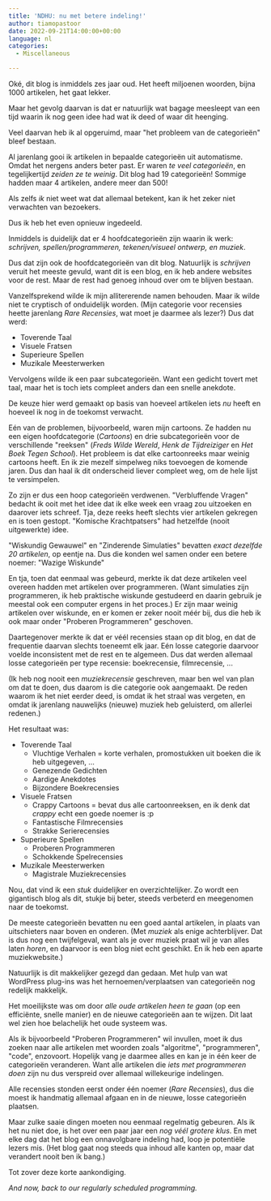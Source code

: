 ```yaml
---
title: 'NDHU: nu met betere indeling!'
author: tiamopastoor
date: 2022-09-21T14:00:00+00:00
language: nl
categories:
  - Miscellaneous

---
```

Oké, dit blog is inmiddels zes jaar oud. Het heeft miljoenen woorden, bijna 1000 artikelen, het gaat lekker.

Maar het gevolg daarvan is dat er natuurlijk wat bagage meesleept van een tijd waarin ik nog geen idee had wat ik deed of waar dit heenging.

Veel daarvan heb ik al opgeruimd, maar "het probleem van de categorieën" bleef bestaan.

Al jarenlang gooi ik artikelen in bepaalde categorieën uit automatisme. Omdat het nergens anders beter past. Er waren _te veel categorieën_, en tegelijkertijd _zeiden ze te weinig_. Dit blog had 19 categorieën! Sommige hadden maar 4 artikelen, andere meer dan 500!

Als zelfs _ik_ niet weet wat dat allemaal betekent, kan ik het zeker niet verwachten van bezoekers.

Dus ik heb het even opnieuw ingedeeld.

Inmiddels is duidelijk dat er 4 hoofdcategorieën zijn waarin ik werk: _schrijven, spellen/programmeren, tekenen/visueel ontwerp, en muziek_.

Dus dat zijn ook de hoofdcategorieën van dit blog. Natuurlijk is _schrijven_ veruit het meeste gevuld, want dit is een blog, en ik heb andere websites voor de rest. Maar de rest had genoeg inhoud over om te blijven bestaan.

Vanzelfsprekend wilde ik mijn allitererende namen behouden. Maar ik wilde niet te cryptisch of onduidelijk worden. (Mijn categorie voor recensies heette jarenlang _Rare Recensies_, wat moet je daarmee als lezer?) Dus dat werd:

  * Toverende Taal
  * Visuele Fratsen
  * Superieure Spellen
  * Muzikale Meesterwerken

Vervolgens wilde ik een paar subcategorieën. Want een gedicht tovert met taal, maar het is toch iets compleet anders dan een snelle anekdote.

De keuze hier werd gemaakt op basis van hoeveel artikelen iets _nu_ heeft en hoeveel ik nog in de toekomst verwacht.

Eén van de problemen, bijvoorbeeld, waren mijn cartoons. Ze hadden nu een eigen hoofdcategorie (_Cartoons_) en drie subcategorieën voor de verschillende "reeksen" (_Freds Wilde Wereld_, _Henk de Tijdreiziger_ en _Het Boek Tegen School_). Het probleem is dat elke cartoonreeks maar weinig cartoons heeft. En ik zie mezelf simpelweg niks toevoegen de komende jaren. Dus dan haal ik dit onderscheid liever compleet weg, om de hele lijst te versimpelen.

Zo zijn er dus een hoop categorieën verdwenen. "Verbluffende Vragen" bedacht ik ooit met het idee dat ik elke week een vraag zou uitzoeken en daarover iets schreef. Tja, deze reeks heeft slechts vier artikelen gekregen en is toen gestopt. "Komische Krachtpatsers" had hetzelfde (nooit uitgewerkte) idee.

"Wiskundig Gewauwel" en "Zinderende Simulaties" bevatten _exact dezelfde 20 artikelen_, op eentje na. Dus die konden wel samen onder een betere noemer: "Wazige Wiskunde"

En tja, toen dat eenmaal was gebeurd, merkte ik dat deze artikelen veel overeen hadden met artikelen over programmeren. (Want simulaties zijn programmeren, ik heb praktische wiskunde gestudeerd en daarin gebruik je meestal ook een computer ergens in het proces.) Er zijn maar weinig artikelen over wiskunde, en er komen er zeker nooit méér bij, dus die heb ik ook maar onder "Proberen Programmeren" geschoven.

Daartegenover merkte ik dat er véél recensies staan op dit blog, en dat de frequentie daarvan slechts toeneemt elk jaar. Eén losse categorie daarvoor voelde inconsistent met de rest en te algemeen. Dus dat werden allemaal losse categorieën per type recensie: boekrecensie, filmrecensie, ...

(Ik heb nog nooit een _muziekrecensie_ geschreven, maar ben wel van plan om dat te doen, dus daarom is die categorie ook aangemaakt. De reden waarom ik het niet eerder deed, is omdat ik het straal was vergeten, en omdat ik jarenlang nauwelijks (nieuwe) muziek heb geluisterd, om allerlei redenen.) 

Het resultaat was:

  * Toverende Taal
      * Vluchtige Verhalen = korte verhalen, promostukken uit boeken die ik heb uitgegeven, ...
      * Genezende Gedichten
      * Aardige Anekdotes
      * Bijzondere Boekrecensies
  * Visuele Fratsen
      * Crappy Cartoons = bevat dus alle cartoonreeksen, en ik denk dat _crappy_ echt een goede noemer is :p
      * Fantastische Filmrecensies
      * Strakke Serierecensies
  * Superieure Spellen
      * Proberen Programmeren
      * Schokkende Spelrecensies
  * Muzikale Meesterwerken
      * Magistrale Muziekrecensies

Nou, dat vind ik een _stuk_ duidelijker en overzichtelijker. Zo wordt een gigantisch blog als dit, stukje bij beter, steeds verbeterd en meegenomen naar de toekomst.

De meeste categorieën bevatten nu een goed aantal artikelen, in plaats van uitschieters naar boven en onderen. (Met _muziek_ als enige achterblijver. Dat is dus nog een twijfelgeval, want als je over muziek praat wil je van alles laten _horen_, en daarvoor is een blog niet echt geschikt. En ik heb een aparte muziekwebsite.)

Natuurlijk is dit makkelijker gezegd dan gedaan. Met hulp van wat WordPress plug-ins was het hernoemen/verplaatsen van categorieën nog redelijk makkelijk.

Het moeilijkste was om door _alle oude artikelen heen te gaan_ (op een efficiënte, snelle manier) en de nieuwe categorieën aan te wijzen. Dit laat wel zien hoe belachelijk het oude systeem was.

Als ik bijvoorbeeld "Proberen Programmeren" wil invullen, moet ik dus zoeken naar alle artikelen met woorden zoals "algoritme", "programmeren", "code", enzovoort. Hopelijk vang je daarmee alles en kan je in één keer de categorieën veranderen. Want alle artikelen die _iets met programmeren doen_ zijn nu dus verspreid over allemaal willekeurige indelingen.

Alle recensies stonden eerst onder één noemer (_Rare Recensies_), dus die moest ik handmatig allemaal afgaan en in de nieuwe, losse categorieën plaatsen.

Maar zulke saaie dingen moeten nou eenmaal regelmatig gebeuren. Als ik het nu niet doe, is het over een paar jaar een _nog véél grotere klus_. En met elke dag dat het blog een onnavolgbare indeling had, loop je potentiële lezers mis. (Het blog gaat nog steeds qua inhoud alle kanten op, maar dat verandert nooit ben ik bang.)

Tot zover deze korte aankondiging.

_And now, back to our regularly scheduled programming._
